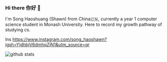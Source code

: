 ### Hi there 你好 👋

I'm Song Haoshuang (Shawn) from China🇨🇳, currently a year 1 computer science student in Monash University. Here to record my growth pathway of studying cs.

Ins  https://www.instagram.com/song_haoshawn?igsh=YjdhbjV6dmhqZjN1&utm_source=qr



<picture decoding="async" loading="lazy">
  <source media="(prefers-color-scheme: light)" srcset="https://pixel-profile.vercel.app/api/github-stats?username=SongShawn1&theme=summer">
  <source media="(prefers-color-scheme: dark)" srcset="https://pixel-profile.vercel.app/api/github-stats?username=SongShawn1&screen_effect=true&theme=blue_chill">
  <img alt="github stats" src="https://pixel-profile.vercel.app/api/github-stats?username=SongShawn1&theme=summer">
</picture>

